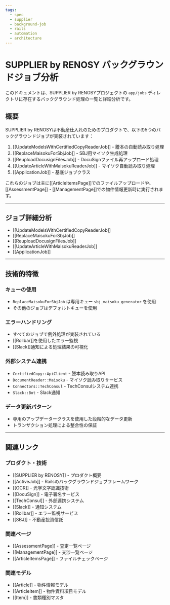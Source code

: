 ```yaml
---
tags:
  - spec
  - supplier
  - background-job
  - rails
  - automation
  - architecture
---
```

# SUPPLIER by RENOSY バックグラウンドジョブ分析

このドキュメントは、SUPPLIER by RENOSYプロジェクトの `app/jobs` ディレクトリに存在するバックグラウンド処理の一覧と詳細分析です。

## 概要

SUPPLIER by RENOSYは不動産仕入れのためのプロダクトで、以下の5つのバックグラウンドジョブが実装されています：

1. [[UpdateModelsWithCertifiedCopyReaderJob]] - 謄本の自動読み取り処理
2. [[ReplaceMaisokuForSbjJob]] - SBJ用マイソク生成処理
3. [[ReuploadDocusignFilesJob]] - DocuSignファイル再アップロード処理
4. [[UpdateArticleWithMaisokuReaderJob]] - マイソク自動読み取り処理
5. [[ApplicationJob]] - 基底ジョブクラス

これらのジョブは主に[[ArticleItemsPage]]でのファイルアップロードや、[[AssessmentPage]]・[[ManagementPage]]での物件情報更新時に実行されます。

---

## ジョブ詳細分析

- [[UpdateModelsWithCertifiedCopyReaderJob]]
- [[ReplaceMaisokuForSbjJob]]
- [[ReuploadDocusignFilesJob]]
- [[UpdateArticleWithMaisokuReaderJob]]
- [[ApplicationJob]]

---

## 技術的特徴

### キューの使用
- `ReplaceMaisokuForSbjJob` は専用キュー `sbj_maisoku_generator` を使用
- その他のジョブはデフォルトキューを使用

### エラーハンドリング
- すべてのジョブで例外処理が実装されている
- [[Rollbar]]を使用したエラー監視
- [[Slack]]通知による処理結果の可視化

### 外部システム連携
- `CertifiedCopy::ApiClient` - 謄本読み取りAPI
- `DocumentReader::Maisoku` - マイソク読み取りサービス
- `Connectors::TechConsul` - TechConsulシステム連携
- `Slack::Bot` - Slack通知

### データ更新パターン
- 専用のアップデータークラスを使用した段階的なデータ更新
- トランザクション処理による整合性の保証

---

## 関連リンク

### プロダクト・技術
- [[SUPPLIER by RENOSY]] - プロダクト概要
- [[ActiveJob]] - Railsのバックグラウンドジョブフレームワーク
- [[OCR]] - 光学文字認識技術
- [[DocuSign]] - 電子署名サービス
- [[TechConsul]] - 外部連携システム
- [[Slack]] - 通知システム
- [[Rollbar]] - エラー監視サービス
- [[SBJ]] - 不動産投資信託

### 関連ページ
- [[AssessmentPage]] - 査定一覧ページ
- [[ManagementPage]] - 交渉一覧ページ
- [[ArticleItemsPage]] - ファイルチェックページ

### 関連モデル
- [[Article]] - 物件情報モデル
- [[ArticleItem]] - 物件資料項目モデル
- [[Item]] - 書類種別マスタ 